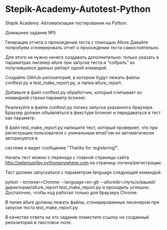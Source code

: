 # Stepik-Academy-Autotest-Python
Stepik Academy. Автоматизация тестирования на Python.

Домашнее задание №5

Генерация отчета о прохождении теста с помощью Allure
Давайте попробуем сгенерировать отчет о прохождении теста самостоятельно.

Для этого не нужно ничего создавать дополнительно: только указать в параметрах лисенер allure при запуске теста и "собрать" из получившихся данных репорт одной командой.

Создайте GitHub-репозиторий, в котором будут лежать файлы conftest.py и test_make_report.py, и папка allure_report.

Добавьте в файл conftest.py обработчик, который считывает из командной строки параметр browser.

Реализуйте в файле conftest.py логику запуска указанного браузера. Браузер должен объявляться в фикстуре browser и передаваться в тест как параметр.

В файл test_make_report.py напишите тест, который проверяет, что при регистрации пользователя с уникальным email'ом он автоматически авторизуется в 

системе и видит сообщение "Thanks for registering!". 

Начать тест можно с перехода с главной страницы сайта http://selenium1py.pythonanywhere.com на страницу логина/регистрации.

Тест должен запускаться с параметром language следующей командой:

pytest --browser=Chrome --language=en-gb --alluredir=/путь/к/вашей/директории/allure_report test_make_report.py и проходить успешно. 
Достаточно, чтобы код работал только для браузера Сhrome.

В папке allure должны лежать файлы, сгенерированные лисенером при запуске теста test_make_report.py.

В качестве ответа на это задание поместите ссылку на созданный репозиторий в текстовое поле.
